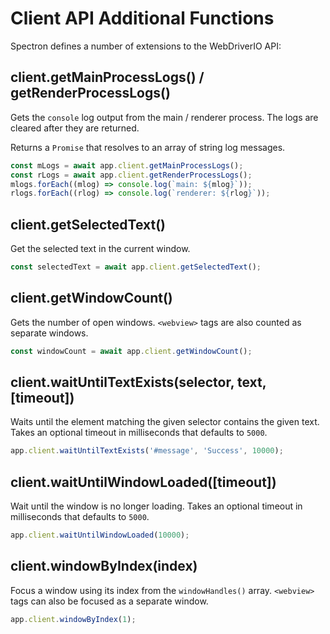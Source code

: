 # Client API Additional Functions

Spectron defines a number of extensions to the WebDriverIO API:

## client.getMainProcessLogs() / getRenderProcessLogs()

Gets the `console` log output from the main / renderer process. The logs are cleared
after they are returned.

Returns a `Promise` that resolves to an array of string log messages.

```ts
const mLogs = await app.client.getMainProcessLogs();
const rLogs = await app.client.getRenderProcessLogs();
mlogs.forEach((mlog) => console.log(`main: ${mlog}`));
rlogs.forEach((rlog) => console.log(`renderer: ${rlog}`));
```

## client.getSelectedText()

Get the selected text in the current window.

```ts
const selectedText = await app.client.getSelectedText();
```

## client.getWindowCount()

Gets the number of open windows.
`<webview>` tags are also counted as separate windows.

```ts
const windowCount = await app.client.getWindowCount();
```

## client.waitUntilTextExists(selector, text, [timeout])

Waits until the element matching the given selector contains the given
text. Takes an optional timeout in milliseconds that defaults to `5000`.

```ts
app.client.waitUntilTextExists('#message', 'Success', 10000);
```

## client.waitUntilWindowLoaded([timeout])

Wait until the window is no longer loading. Takes an optional timeout
in milliseconds that defaults to `5000`.

```ts
app.client.waitUntilWindowLoaded(10000);
```

## client.windowByIndex(index)

Focus a window using its index from the `windowHandles()` array.
`<webview>` tags can also be focused as a separate window.

```ts
app.client.windowByIndex(1);
```
